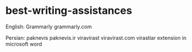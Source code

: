 # best-writing-assistances

English:
Grammarly   grammarly.com

Persian:
paknevis    paknevis.ir
viravirast  viravirast.com
virastiar extension in microsoft word
